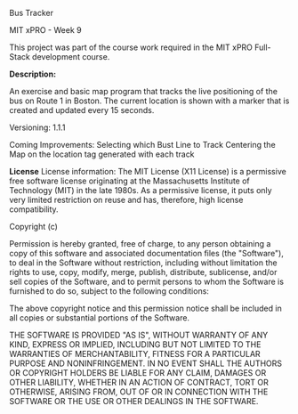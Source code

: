 Bus Tracker

MIT xPRO - Week 9

This project was part of the course work required in the MIT xPRO Full-Stack development course.

**Description:**

An exercise and basic map program that tracks the live positioning of the bus on Route 1 in Boston. The current location is shown with a marker that is created and updated every 15 seconds. 


Versioning:
1.1.1

Coming Improvements:
Selecting which Bust Line to Track
Centering the Map on the location tag generated with each track


**License**
License information: The MIT License (X11 License) is a permissive free software license originating at the Massachusetts Institute of Technology (MIT) in the late 1980s. As a permissive license, it puts only very limited restriction on reuse and has, therefore, high license compatibility.

Copyright (c)

Permission is hereby granted, free of charge, to any person obtaining a copy of this software and associated documentation files (the "Software"), to deal in the Software without restriction, including without limitation the rights to use, copy, modify, merge, publish, distribute, sublicense, and/or sell copies of the Software, and to permit persons to whom the Software is furnished to do so, subject to the following conditions:

The above copyright notice and this permission notice shall be included in all copies or substantial portions of the Software.

THE SOFTWARE IS PROVIDED "AS IS", WITHOUT WARRANTY OF ANY KIND, EXPRESS OR IMPLIED, INCLUDING BUT NOT LIMITED TO THE WARRANTIES OF MERCHANTABILITY, FITNESS FOR A PARTICULAR PURPOSE AND NONINFRINGEMENT. IN NO EVENT SHALL THE AUTHORS OR COPYRIGHT HOLDERS BE LIABLE FOR ANY CLAIM, DAMAGES OR OTHER LIABILITY, WHETHER IN AN ACTION OF CONTRACT, TORT OR OTHERWISE, ARISING FROM, OUT OF OR IN CONNECTION WITH THE SOFTWARE OR THE USE OR OTHER DEALINGS IN THE SOFTWARE.
